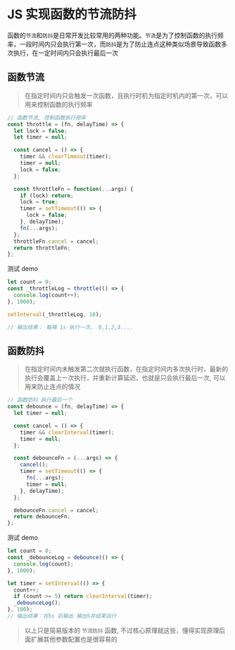 # JS 实现函数的节流防抖

函数的`节流`和`防抖`是日常开发比较常用的两种功能。`节流`是为了控制函数的执行频率，一段时间内只会执行第一次，而`防抖`是为了防止连点这种类似场景导致函数多次执行，在一定时间内只会执行最后一次

## 函数节流

> 在指定时间内只会触发一次函数，且执行时机为指定时机内的第一次，可以用来控制函数的执行频率

```js
// 函数节流, 控制函数执行频率
const throttle = (fn, delayTime) => {
  let lock = false;
  let timer = null;

  const cancel = () => {
    timer && clearTimeout(timer);
    timer = null;
    lock = false;
  };

  const throttleFn = function(...args) {
    if (lock) return;
    lock = true;
    timer = setTimeout(() => {
      lock = false;
    }, delayTime);
    fn(...args);
  };
  throttleFn.cancel = cancel;
  return throttleFn;
};
```

测试 demo

```js
let count = 0;
const _throttleLog = throttle(() => {
  console.log(count++);
}, 1000);

setInterval(_throttleLog, 10);

// 输出结果： 每隔 1s 执行一次， 0,1,2,3....
```

## 函数防抖

> 在指定时间内未触发第二次就执行函数，在指定时间内多次执行时，最新的执行会覆盖上一次执行，并重新计算延迟，也就是只会执行最后一次, 可以用来防止连点的情况

```js
// 函数防抖 执行最后一个
const debounce = (fn, delayTime) => {
  let timer = null;

  const cancel = () => {
    timer && clearInterval(timer);
    timer = null;
  };

  const debounceFn = (...args) => {
    cancel();
    timer = setTimeout(() => {
      fn(...args);
      timer = null;
    }, delayTime);
  };

  debounceFn.cancel = cancel;
  return debounceFn;
};
```

测试 demo

```js
let count = 0;
const _debounceLog = debounce(() => {
  console.log(count);
}, 1000);

let timer = setInterval(() => {
  count++;
  if (count >= 5) return clearInterval(timer);
  _debounceLog();
}, 100);
// 输出结果：在5s 后输出 输出5并结束运行
```

> 以上只是简易版本的 `节流防抖` 函数, 不过核心原理就这些，懂得实现原理后面扩展其他参数配置也是很容易的
